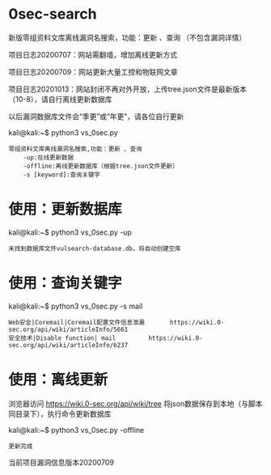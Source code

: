 # 0sec-search
新版零组资料文库离线漏洞名搜索，功能：更新 、查询 （不包含漏洞详情）

项目日志20200707：网站需翻墙，增加离线更新方式 

项目日志20200709：网站更新大量工控和物联网文章

项目日志20201013：网站封闭不再对外开放，上传tree.json文件是最新版本（10-8），请自行离线更新数据库

以后漏洞数据库文件会“季更”或“年更”，请各位自行更新

kali@kali:~$ python3 vs_0sec.py

    零组资料文库离线漏洞名搜索,功能：更新 、查询
        -up:在线更新数据
        -offline:离线更新数据库（根据tree.json文件更新）
        -s [keyword]:查询关键字

# 使用：更新数据库
kali@kali:~$ python3 vs_0sec.py -up

    未找到数据库文件vulsearch-database.db，将自动创建空库

# 使用：查询关键字
kali@kali:~$ python3 vs_0sec.py -s mail

    Web安全|Coremail|Coremail配置文件信息泄漏       https://wiki.0-sec.org/api/wiki/articleInfo/5661
    安全技术|Disable function| mail         https://wiki.0-sec.org/api/wiki/articleInfo/6237

# 使用：离线更新
浏览器访问 https://wiki.0-sec.org/api/wiki/tree 将json数据保存到本地（与脚本同目录下），执行命令更新数据库

kali@kali:~$ python3 vs_0sec.py -offline

    更新完成


当前项目漏洞信息版本20200709

